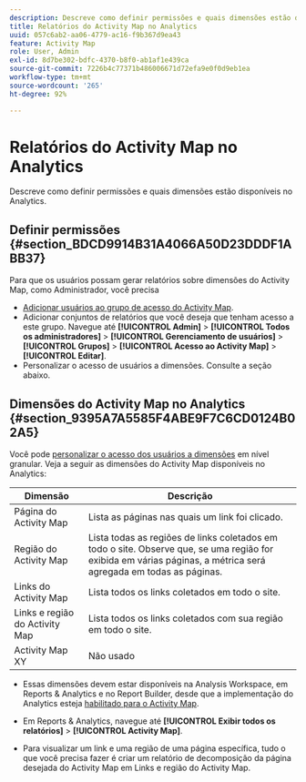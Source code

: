 ```yaml
---
description: Descreve como definir permissões e quais dimensões estão disponíveis no Analytics.
title: Relatórios do Activity Map no Analytics
uuid: 057c6ab2-aa06-4779-ac16-f9b367d9ea43
feature: Activity Map
role: User, Admin
exl-id: 8d7be302-bdfc-4370-b8f0-ab1af1e439ca
source-git-commit: 7226b4c77371b486006671d72efa9e0f0d9eb1ea
workflow-type: tm+mt
source-wordcount: '265'
ht-degree: 92%

---
```


# Relatórios do Activity Map no Analytics

Descreve como definir permissões e quais dimensões estão disponíveis no Analytics.

## Definir permissões {#section_BDCD9914B31A4066A50D23DDDF1ABB37}

Para que os usuários possam gerar relatórios sobre dimensões do Activity Map, como Administrador, você precisa

* [Adicionar usuários ao grupo de acesso do Activity Map](/help/analyze/activity-map/activitymap-getting-started/activitymap-getting-started-admins/activitymap-enable.md).
* Adicionar conjuntos de relatórios que você deseja que tenham acesso a este grupo. Navegue até **[!UICONTROL Admin]** > **[!UICONTROL Todos os administradores]** > **[!UICONTROL Gerenciamento de usuários]** > **[!UICONTROL Grupos]** > **[!UICONTROL Acesso ao Activity Map]** > **[!UICONTROL Editar]**.
* Personalizar o acesso de usuários a dimensões. Consulte a seção abaixo.

## Dimensões do Activity Map no Analytics {#section_9395A7A5585F4ABE9F7C6CD0124B02A5}

Você pode [personalizar o acesso dos usuários a dimensões](https://experienceleague.adobe.com/docs/analytics/admin/user-product-management/customize-report-access/groups-dimensions.html) em nível granular. Veja a seguir as dimensões do Activity Map disponíveis no Analytics:

| Dimensão | Descrição |
|---|---|
| Página do Activity Map | Lista as páginas nas quais um link foi clicado. |
| Região do Activity Map | Lista todas as regiões de links coletados em todo o site. Observe que, se uma região for exibida em várias páginas, a métrica será agregada em todas as páginas. |
| Links do Activity Map | Lista todos os links coletados em todo o site. |
| Links e região do Activity Map | Lista todos os links coletados com sua região em todo o site. |
| Activity Map XY | Não usado |

* Essas dimensões devem estar disponíveis na Analysis Workspace, em Reports &amp; Analytics e no Report Builder, desde que a implementação do Analytics esteja [habilitado para o Activity Map](/help/analyze/activity-map/activitymap-getting-started/activitymap-getting-started-admins/activitymap-enable.md).
* Em Reports &amp; Analytics, navegue até **[!UICONTROL Exibir todos os relatórios]** > **[!UICONTROL Activity Map]**.

* Para visualizar um link e uma região de uma página específica, tudo o que você precisa fazer é criar um relatório de decomposição da página desejada do Activity Map em Links e região do Activity Map.

